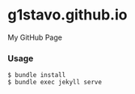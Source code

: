 # g1stavo.github.io

My GitHub Page

### Usage

```shell
$ bundle install
$ bundle exec jekyll serve
```